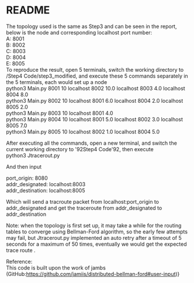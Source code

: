 # README
The topology used is the same as Step3 and can be seen in the report, below is the node and corresponding localhost port number:  
A: 8001  
B: 8002  
C: 8003  
D: 8004  
E: 8005   
To reproduce the result, open 5 terminals, switch the working directory to /Step4 Code/step3_modified, and execute these 5 commands separately in the 5 terminals, each would set up a node  
python3 Main.py 8001 10 localhost 8002 10.0 localhost 8003 4.0 localhost 8004 8.0  
python3 Main.py 8002 10 localhost 8001 6.0 localhost 8004 2.0 localhost 8005 2.0  
python3 Main.py 8003 10 localhost 8001 4.0  
python3 Main.py 8004 10 localhost 8001 5.0 localhost 8002 3.0 localhost 8005 7.0  
python3 Main.py 8005 10 localhost 8002 1.0 localhost 8004 5.0  
  
After executing all the commands, open a new terminal, and switch the current working directory to \'92Step4 Code\'92, then execute  
python3 Jtracerout.py  
  
And then input   
  
port_origin: 8080  
addr_designated: localhost:8003  
addr_destination: localhost:8005  
  
Which will send a tracroute packet from localhost:port_origin to addr_designated and get the traceroute from addr_designated to addr_destination  
  
Note: when the topology is first set up, it may take a while for the routing tables to converge using Bellman-Ford algorithm, so the early few attempts may fail, but Jtracerout.py implemented an auto retry after a timeout of 5 seconds for a maximum of 50 times, eventually we would get the expected trace route .  
  
Reference:  
This code is built upon the work of jambs (GitHub:https://github.com/jamiis/distributed-bellman-ford#user-input)}
